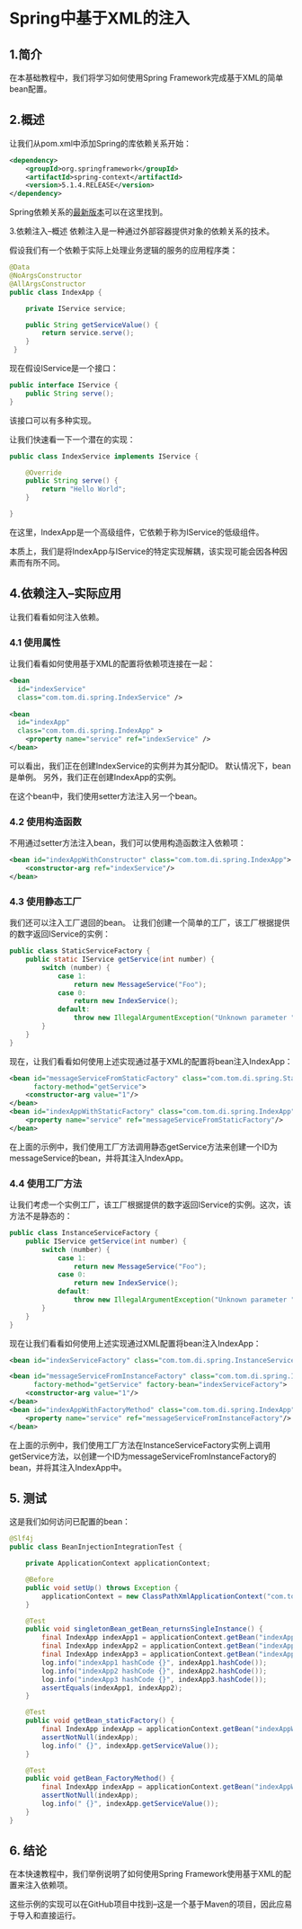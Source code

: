 # Spring中基于XML的注入

## 1.简介
在本基础教程中，我们将学习如何使用Spring Framework完成基于XML的简单bean配置。

## 2.概述
让我们从pom.xml中添加Spring的库依赖关系开始：

```xml
<dependency>
    <groupId>org.springframework</groupId>
    <artifactId>spring-context</artifactId>
    <version>5.1.4.RELEASE</version>         
</dependency>
```

Spring依赖关系的[最新版本](https://search.maven.org/classic/#search%7Cga%7C1%7Cg%3A%22org.springframework%22%20AND%20a%3A%22spring-context%22)可以在这里找到。

3.依赖注入–概述
依赖注入是一种通过外部容器提供对象的依赖关系的技术。

假设我们有一个依赖于实际上处理业务逻辑的服务的应用程序类：

```java
@Data
@NoArgsConstructor
@AllArgsConstructor
public class IndexApp {

    private IService service;

    public String getServiceValue() {
        return service.serve();
    }
 }
```

现在假设IService是一个接口：

```java
public interface IService {
    public String serve();
}
```

该接口可以有多种实现。

让我们快速看一下一个潜在的实现：

```java
public class IndexService implements IService {

    @Override
    public String serve() {
        return "Hello World";
    }

}
```

在这里，IndexApp是一个高级组件，它依赖于称为IService的低级组件。

本质上，我们是将IndexApp与IService的特定实现解耦，该实现可能会因各种因素而有所不同。

## 4.依赖注入–实际应用
让我们看看如何注入依赖。

### 4.1 使用属性
让我们看看如何使用基于XML的配置将依赖项连接在一起：

```xml
<bean
  id="indexService"
  class="com.tom.di.spring.IndexService" />
      
<bean
  id="indexApp"
  class="com.tom.di.spring.IndexApp" >
    <property name="service" ref="indexService" />
</bean>  
```

可以看出，我们正在创建IndexService的实例并为其分配ID。 默认情况下，bean是单例。 另外，我们正在创建IndexApp的实例。

在这个bean中，我们使用setter方法注入另一个bean。

### 4.2 使用构造函数
不用通过setter方法注入bean，我们可以使用构造函数注入依赖项：

```xml
<bean id="indexAppWithConstructor" class="com.tom.di.spring.IndexApp">
    <constructor-arg ref="indexService"/>
</bean>
```

### 4.3 使用静态工厂
我们还可以注入工厂退回的bean。 让我们创建一个简单的工厂，该工厂根据提供的数字返回IService的实例：

```java
public class StaticServiceFactory {
    public static IService getService(int number) {
        switch (number) {
            case 1:
                return new MessageService("Foo");
            case 0:
                return new IndexService();
            default:
                throw new IllegalArgumentException("Unknown parameter " + number);
        }
    }
}
```

现在，让我们看看如何使用上述实现通过基于XML的配置将bean注入IndexApp：

```xml
<bean id="messageServiceFromStaticFactory" class="com.tom.di.spring.StaticServiceFactory"
      factory-method="getService">
    <constructor-arg value="1"/>
</bean>
<bean id="indexAppWithStaticFactory" class="com.tom.di.spring.IndexApp">
    <property name="service" ref="messageServiceFromStaticFactory"/>
</bean>
```

在上面的示例中，我们使用工厂方法调用静态getService方法来创建一个ID为messageService的bean，并将其注入IndexApp。

### 4.4 使用工厂方法
让我们考虑一个实例工厂，该工厂根据提供的数字返回IService的实例。这次，该方法不是静态的：

```java
public class InstanceServiceFactory {
    public IService getService(int number) {
        switch (number) {
            case 1:
                return new MessageService("Foo");
            case 0:
                return new IndexService();
            default:
                throw new IllegalArgumentException("Unknown parameter " + number);
        }
    }
}
```

现在让我们看看如何使用上述实现通过XML配置将bean注入IndexApp：

```xml
<bean id="indexServiceFactory" class="com.tom.di.spring.InstanceServiceFactory"/>

<bean id="messageServiceFromInstanceFactory" class="com.tom.di.spring.InstanceServiceFactory"
      factory-method="getService" factory-bean="indexServiceFactory">
    <constructor-arg value="1"/>
</bean>
<bean id="indexAppWithFactoryMethod" class="com.tom.di.spring.IndexApp">
	<property name="service" ref="messageServiceFromInstanceFactory"/>
</bean>
```

在上面的示例中，我们使用工厂方法在InstanceServiceFactory实例上调用getService方法，以创建一个ID为messageServiceFromInstanceFactory的bean，并将其注入IndexApp中。

## 5. 测试

这是我们如何访问已配置的bean：

```java
@Slf4j
public class BeanInjectionIntegrationTest {

    private ApplicationContext applicationContext;

    @Before
    public void setUp() throws Exception {
        applicationContext = new ClassPathXmlApplicationContext("com.tom.di.spring.xml");
    }

    @Test
    public void singletonBean_getBean_returnsSingleInstance() {
        final IndexApp indexApp1 = applicationContext.getBean("indexApp", IndexApp.class);
        final IndexApp indexApp2 = applicationContext.getBean("indexApp", IndexApp.class);
        final IndexApp indexApp3 = applicationContext.getBean("indexAppWithConstructor", IndexApp.class);
        log.info("indexApp1 hashCode {}", indexApp1.hashCode());
        log.info("indexApp2 hashCode {}", indexApp2.hashCode());
        log.info("indexApp3 hashCode {}", indexApp3.hashCode());
        assertEquals(indexApp1, indexApp2);
    }

    @Test
    public void getBean_staticFactory() {
        final IndexApp indexApp = applicationContext.getBean("indexAppWithStaticFactory", IndexApp.class);
        assertNotNull(indexApp);
        log.info(" {}", indexApp.getServiceValue());
    }

    @Test
    public void getBean_FactoryMethod() {
        final IndexApp indexApp = applicationContext.getBean("indexAppWithFactoryMethod", IndexApp.class);
        assertNotNull(indexApp);
        log.info(" {}", indexApp.getServiceValue());
    }
}
```

## 6. 结论
在本快速教程中，我们举例说明了如何使用Spring Framework使用基于XML的配置来注入依赖项。

这些示例的实现可以在GitHub项目中找到–这是一个基于Maven的项目，因此应易于导入和直接运行。
